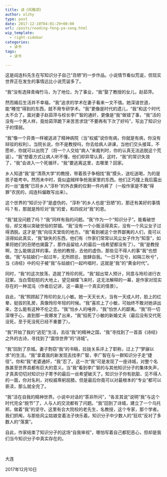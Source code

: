 ```yaml
---
title: 读《风雅颂》
author: olzhy
type: post
date: 2017-12-10T04:01:29+00:00
url: /posts/reading-feng-ya-song.html
wip_template:
  - right-sidebar
categories:
  - 读书
tags:
  - 读书

---
```

这是阎连科先生在写知识分子自己“丑陋”的一步作品。小说情节看似荒诞，但现实世界正在发生的事情远比小说荒诞多了。

“我”没有选择青梅竹马，为了地位，为了事业，“我”娶了教授的女儿，赵茹萍。

然而婚后生活并不幸福，“我”追求的学术在妻子看来一文不值。她深谙世道，能“睡觉”得到的东西，就不用专研学术。“我”更像是时代的遗儿，“我”和这个时代太不合了。面对妻子赵茹萍与校长李广智的通奸，更像是“我”做错了事，“我”活的没有一个男人样，竟给茹萍跪下来苦苦求饶“不要再有下次了好吗”，写出了知识分子的懦弱。

“我”像一个异类一样被送进了精神病院（当“权威”说你有病，你就是有病，你没有辩驳的权利）。当院长说，你不是教授吗，你去给病人讲课，当他们交头接耳，不愿听，你就可以出院了（将一个人交给“病人”来裁判时，你的认真无法逃脱这个荒诞）。“我”想着方式让病人听不懂，他们却异常认真，这时，“我”的常识失效了，“我”会进入一个死循环，“我”要逃离这里，去哪里？回家。

乡人知道“我”是“清燕大学”的教授，带着孩子争相找“我”摸头，送吃送喝，为的是孩子能考中。然而未中时，竟似盗贼样争抢我家里的东西。他们正巧撞上我后露出的一丝“羞愧”已将乡人“淳朴”的外衣撕的仅剩一件内裤了（一般作家是不敢“得罪”农民的，阎连科偏敢写出来）。

这个世界的“知识分子”是虚伪的，“淳朴”的乡人也是“丑陋”的，那还有美好的事情吗？有，那就是玲珍对“我”的爱，和四叔对“我”的恩。

“我”就没问题了吗？“我”同样有我的问题。“我”作为一个“知识分子”。能看破世俗，却又难以突破世俗的禁锢。“我”没有一个小贩活得真实，没有一个风尘女子过得洒脱。这才是“我”向往天堂街的地方。“我”看到被这个世界鄙夷的人们，竟可以活得如此真实，“我”缺失的东西，他们有（作家们常常以风尘女子作为“知音”，如果将她们的丑陋也揭露了，那作品留给人的最后一线希望都没有了）。“我”是教授啊，怎么能做这样的事。去他的教授，去他的虚伪，那些见不得人的事“我”也想做。“我”与姑娘们一起过年，无所顾忌，放肆自我。“一日不见兮，如隔三秋兮”，当《诗经》中的句子被“我”与姑娘们一起吟唱时，这就是“我”的“黄金时代”。

同时，“我”的这次放荡，造就了玲珍的死。“我”超出常人预计，同意与玲珍进行衣冠冢。当白雪皑皑的大地上，望见蝴蝶飞来时，这无法解释的一幕，是作家对现实存在的一种混沌（作者后记讲，这一幕是一个真实的情景）。

自此，“我”照顾起了玲珍的女儿小敏。她一天天长大，当有一天成人时，脸上的红晕，挺拔的乳房，真像玲珍年轻的时候。“我”喜欢上了小敏，可始终不敢对她讲出来，怎么能有这种不伦之恋。“我”怕乡人的唾弃，“我”怕世人的鄙夷。“我”将一切深埋于心，直到那一夜爆发了出来，“我”掐死了小敏的新婚丈夫（最后没有交代死没死，至于死没死已经不重要了）。

“我”开始了我的“逃犯”生活，去往“我”的精神之国，“我”寻找到了一首首《诗经》之外的古诗，寻找到了“震惊世界”的“诗城”。

“我”回到了京城。妻子剽窃“我”的书稿，拉拢关系评上了职称，过上了“梦寐以求”的生活。“我”拿着我的新发现去找李广智，李广智在与一群知识分子走“捷径”。你和“我”老婆通奸，“我”忍了。这一次“我”可是发现了一座诗城，对整个名族甚至世界具都有巨大的意义。当“我”看到李广智的与其他知识分子的集体失声，才真真切切对知识分子寄予的最后一丝希望破灭了。知识分子你有肮脏、见不得人的一面，你对名利，对权威卑躬屈膝。但是最后你竟可以对最根本的“专业”都可以亵渎，那么就全完了。

“我”活在自我的精神世界。小说中对话的“答非所问”，“各言其说”说明“我”与这个时代完全“脱节”了，人与人的交流都有了问题。“我”回到了诗城，建立了一个乌托邦，做着“我”的坚守。这里有合大院校的老先生，名教授，这个专家，那个学者。我们抓阄，与那些风尘姑娘变着法子快乐着。知识分子中少数人的“狂欢”反衬了多数人的“落寞”。

自此，作家结束了知识分子的这场“自我审视”，哪怕写着自己都犯恶心，但却是我们当今知识分子中真实存在的。

&nbsp;
  
大连
  
2017年12月10日